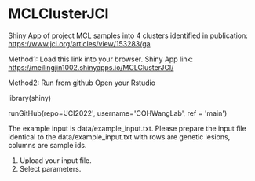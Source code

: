 # MCLClusterJCI
Shiny App of project MCL samples into 4 clusters identified in publication: 
https://www.jci.org/articles/view/153283/ga



Method1: Load this link into your browser.
Shiny App link: https://meilingjin1002.shinyapps.io/MCLClusterJCI/

Method2: Run from github
Open your Rstudio

library(shiny)

runGitHub(repo='JCI2022', username='COHWangLab', ref = 'main')



The example input is data/example_input.txt.
Please prepare the input file identical to the data/example_input.txt with rows are genetic lesions, columns are sample ids. 
1. Upload your input file.
2. Select parameters.

